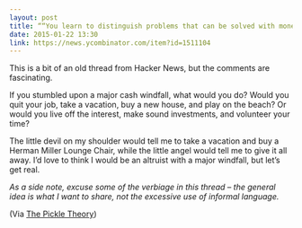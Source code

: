 ```yaml
---
layout: post
title: ““You learn to distinguish problems that can be solved with money from those that can’t.””
date: 2015-01-22 13:30
link: https://news.ycombinator.com/item?id=1511104
---
```

 
This is a bit of an old thread from Hacker News, but the comments are fascinating.
 
If you stumbled upon a major cash windfall, what would you do? Would you quit your job, take a vacation, buy a new house, and play on the beach? Or would you live off the interest, make sound investments, and volunteer your time?
 
The little devil on my shoulder would tell me to take a vacation and buy a Herman Miller Lounge Chair, while the little angel would tell me to give it all away. I’d love to think I would be an altruist with a major windfall, but let’s get real.
 
*As a side note, excuse some of the verbiage in this thread – the general idea is what I want to share, not the excessive use of informal language.*
 
(Via [The Pickle Theory]( http://pickletheory.com/292/fuck-money/))